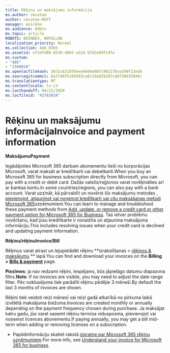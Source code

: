 ```yaml
---
title: Rēķinu un maksājumu informācija
ms.author: cmcatee
author: cmcatee-MSFT
manager: mnirkhe
ms.audience: Admin
ms.topic: article
ROBOTS: NOINDEX, NOFOLLOW
localization_priority: Normal
ms.collection: Adm_O365
ms.assetid: ef2df989-8539-48b5-a324-97d2e09f14fe
ms.custom:
- "485"
- "1500018"
ms.openlocfilehash: 5031c6218f8eee9e06e08fc902270ce299f12ed6
ms.sourcegitcommit: 6a3748f5c05693ca0c19a829287cb8f30635940c
ms.translationtype: MT
ms.contentlocale: lv-LV
ms.lasthandoff: 04/22/2020
ms.locfileid: "43783834"
---
```

# <a name="invoice-and-payment-information"></a><span data-ttu-id="ca38c-102">Rēķinu un maksājumu informācija</span><span class="sxs-lookup"><span data-stu-id="ca38c-102">Invoice and payment information</span></span>

<span data-ttu-id="ca38c-103">**Maksājumu**</span><span class="sxs-lookup"><span data-stu-id="ca38c-103">**Payment**</span></span>

<span data-ttu-id="ca38c-104">Iegādājoties Microsoft 365 darbam abonementu tieši no korporācijas Microsoft, varat maksāt ar kredītkarti vai debetkarti.</span><span class="sxs-lookup"><span data-stu-id="ca38c-104">When you buy an Microsoft 365 for business subscription directly from Microsoft, you can pay with a credit or debit card.</span></span>  <span data-ttu-id="ca38c-105">Dažās valstīs/reģionos varat norēķināties arī ar bankas kontu.</span><span class="sxs-lookup"><span data-stu-id="ca38c-105">In some countries/regions, you can also pay with a bank account.</span></span>  <span data-ttu-id="ca38c-106">Varat uzzināt, kā pārvaldīt un novērst šīs maksājumu metodes [, pievienojot, atjauninot vai noņemot kredītkarti vai citu maksāšanas metodi Microsoft 365](https://go.microsoft.com/fwlink/?linkid=2118133)uzņēmumiem.</span><span class="sxs-lookup"><span data-stu-id="ca38c-106">You can learn to manage and troubleshoot these payment methods from [Add, update, or remove a credit card or other payment option for Microsoft 365 for Business](https://go.microsoft.com/fwlink/?linkid=2118133).</span></span>  <span data-ttu-id="ca38c-107">Tas ietver problēmu novēršanu, kad jūsu kredītkarte ir noraidīta un atjaunina maksājuma informāciju.</span><span class="sxs-lookup"><span data-stu-id="ca38c-107">This includes resolving issues when your credit card is declined and updating payment information.</span></span>

<span data-ttu-id="ca38c-108">**Rēķinu/rēķinu**</span><span class="sxs-lookup"><span data-stu-id="ca38c-108">**Invoice/Bill**</span></span>

<span data-ttu-id="ca38c-109">Rēķinus varat atrast un lejupielādēt rēķinu \*\*izrakstīšanas > [rēķinos & maksājumu](https://go.microsoft.com/fwlink/p/?linkid=848039) \*\* lapā.</span><span class="sxs-lookup"><span data-stu-id="ca38c-109">You can find and download your invoices on the **Billing > [Bills & payment](https://go.microsoft.com/fwlink/p/?linkid=848039)** page.</span></span>  

<span data-ttu-id="ca38c-110">**Piezīmes**: ja nav redzami rēķini, iespējams, būs jāpielāgo datumu diapazona filtrs.</span><span class="sxs-lookup"><span data-stu-id="ca38c-110">**Note**: If no invoices are visible, you may need to adjust the date range filter.</span></span>  <span data-ttu-id="ca38c-111">Pēc noklusējuma tiek parādīti rēķinu pēdējie 3 mēneši.</span><span class="sxs-lookup"><span data-stu-id="ca38c-111">By default the last 3 months of invoices are shown.</span></span>

<span data-ttu-id="ca38c-112">Rēķini tiek veidoti reizi mēnesī vai reizi gadā atkarībā no pirkuma laikā izvēlētā maksājuma biežuma.</span><span class="sxs-lookup"><span data-stu-id="ca38c-112">Invoices are created monthly or annually depending on the payment frequency chosen during purchase.</span></span>  <span data-ttu-id="ca38c-113">Ja maksājat katru gadu, jūs varat saņemt rēķinu termiņa vidusposma, pievienojot vai noņemot licences abonementu.</span><span class="sxs-lookup"><span data-stu-id="ca38c-113">If paying annually, you may get a bill mid-term when adding or removing licenses on a subscription.</span></span>
 
- <span data-ttu-id="ca38c-114">Papildinformāciju skatiet rakstā [izpratne par Microsoft 365 rēķinu uzņēmumiem](https://go.microsoft.com/fwlink/?linkid=2119101).</span><span class="sxs-lookup"><span data-stu-id="ca38c-114">For more info, see [Understand your invoice for Microsoft 365 for business](https://go.microsoft.com/fwlink/?linkid=2119101).</span></span>
